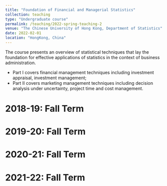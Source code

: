 ```yaml
---
title: "Foundation of Financial and Managerial Statistics"
collection: teaching
type: "Undergraduate course"
permalink: /teaching/2022-spring-teaching-2
venue: "The Chinese University of Hong Kong, Department of Statistics"
date: 2022-02-01
location: "HongKong, China"
---
```


The course presents an overview of statistical techniques that lay the foundation for effective applications of statistics in the context of business administration. 
  * Part I covers financial management techniques including investment appraisal, investment management;
  * Part II covers marketing management techniques including decision analysis under uncertainty, project time and cost management. 


2018-19: Fall Term
======

2019-20: Fall Term
======

2020-21: Fall Term
======

2021-22: Fall Term
======
